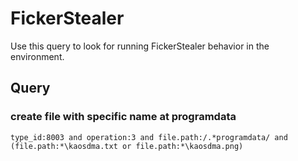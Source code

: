 # FickerStealer

Use this query to look for running FickerStealer behavior in the environment. 

## Query

### create file with specific name at programdata

```
type_id:8003 and operation:3 and file.path:/.*programdata/ and (file.path:*\kaosdma.txt or file.path:*\kaosdma.png)
```
